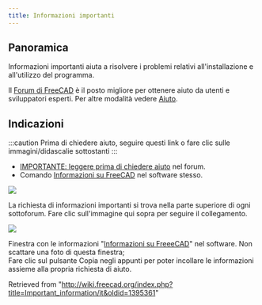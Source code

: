 ```yaml
---
title: Informazioni importanti
---
```

## Panoramica

Informazioni importanti aiuta a risolvere i problemi relativi all'installazione e all'utilizzo del programma.

Il [Forum di FreeCAD](https://forum.freecadweb.org/viewforum.php?f=3) è il posto migliore per ottenere aiuto da utenti e sviluppatori esperti. Per altre modalità vedere [Aiuto](/Help/it "Help/it").

## Indicazioni

:::caution
Prima di chiedere aiuto, seguire questi link o fare clic sulle immagini/didascalie sottostanti
:::

* [IMPORTANTE: leggere prima di chiedere aiuto](https://forum.freecadweb.org/viewtopic.php?f=3&t=2264) nel forum.
* Comando [Informazioni su FreeCAD](/Std_About/it "Std About/it") nel software stesso.

[![](/images/3/3d/Important_information-updated.png)](https://forum.freecadweb.org/viewtopic.php?f=3&t=2264)

La richiesta di informazioni importanti si trova nella parte superiore di ogni sottoforum. Fare clic sull'immagine qui sopra per seguire il collegamento.

![](/images/Std_About_example.png)

Finestra con le informazioni "[Informazioni su FreeeCAD](/Std_About/it "Std About/it")" nel software. Non scattare una foto di questa finestra;  
Fare clic sul pulsante Copia negli appunti per poter incollare le informazioni assieme alla propria richiesta di aiuto.

Retrieved from "<http://wiki.freecad.org/index.php?title=Important_information/it&oldid=1395361>"